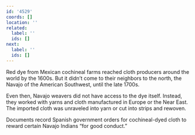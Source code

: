 ```yaml
---
id: '4529'
coords: []
location: ''
related:
  label: ''
  ids: []
next:
  label: ''
  ids: []
---
```


Red dye from Mexican cochineal farms reached cloth producers around the world by the 1600s. But it didn’t come to their neighbors to the north, the Navajo of the American Southwest, until the late 1700s.

Even then, Navajo weavers did not have access to the dye itself. Instead, they worked with yarns and cloth manufactured in Europe or the Near East. The imported cloth was unraveled into yarn or cut into strips and rewoven.

Documents record Spanish government orders for cochineal-dyed cloth to reward certain Navajo Indians “for good conduct.” 
